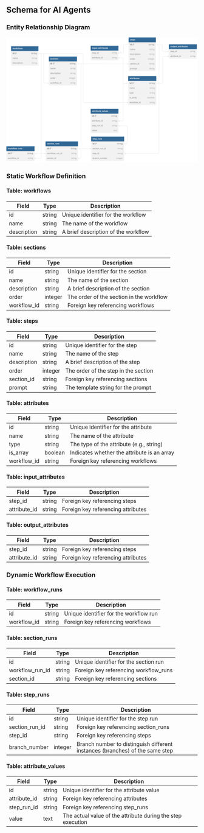
## Schema for AI Agents

### Entity Relationship Diagram

![Schema](./erd.svg)

### Static Workflow Definition

#### Table: workflows
| Field       | Type   | Description                         |
|-------------|--------|-------------------------------------|
| id          | string | Unique identifier for the workflow  |
| name        | string | The name of the workflow            |
| description | string | A brief description of the workflow |

#### Table: sections
| Field       | Type    | Description                            |
|-------------|---------|----------------------------------------|
| id          | string  | Unique identifier for the section      |
| name        | string  | The name of the section                |
| description | string  | A brief description of the section     |
| order       | integer | The order of the section in the workflow|
| workflow_id | string  | Foreign key referencing workflows      |

#### Table: steps
| Field       | Type    | Description                         |
|-------------|---------|-------------------------------------|
| id          | string  | Unique identifier for the step      |
| name        | string  | The name of the step                |
| description | string  | A brief description of the step     |
| order       | integer | The order of the step in the section|
| section_id  | string  | Foreign key referencing sections    |
| prompt      | string  | The template string for the prompt  |

#### Table: attributes
| Field       | Type    | Description                                 |
|-------------|---------|---------------------------------------------|
| id          | string  | Unique identifier for the attribute         |
| name        | string  | The name of the attribute                   |
| type        | string  | The type of the attribute (e.g., string)    |
| is_array    | boolean | Indicates whether the attribute is an array |
| workflow_id | string  | Foreign key referencing workflows           |

#### Table: input_attributes
| Field       | Type    | Description                        |
|-------------|---------|------------------------------------|
| step_id     | string  | Foreign key referencing steps      |
| attribute_id| string  | Foreign key referencing attributes |

#### Table: output_attributes
| Field       | Type    | Description                        |
|-------------|---------|------------------------------------|
| step_id     | string  | Foreign key referencing steps      |
| attribute_id| string  | Foreign key referencing attributes |

### Dynamic Workflow Execution

#### Table: workflow_runs
| Field       | Type   | Description                           |
|-------------|--------|---------------------------------------|
| id          | string | Unique identifier for the workflow run|
| workflow_id | string | Foreign key referencing workflows     |

#### Table: section_runs
| Field           | Type   | Description                            |
|-----------------|--------|----------------------------------------|
| id              | string | Unique identifier for the section run  |
| workflow_run_id | string | Foreign key referencing workflow_runs  |
| section_id      | string | Foreign key referencing sections       |

#### Table: step_runs
| Field            | Type    | Description                                                         |
|------------------|---------|---------------------------------------------------------------------|
| id               | string  | Unique identifier for the step run                                  |
| section_run_id   | string  | Foreign key referencing section_runs                                |
| step_id          | string  | Foreign key referencing steps                                       |
| branch_number    | integer | Branch number to distinguish different instances (branches) of the same step |

#### Table: attribute_values
| Field         | Type   | Description                             |
|---------------|--------|-----------------------------------------|
| id            | string | Unique identifier for the attribute value|
| attribute_id  | string | Foreign key referencing attributes      |
| step_run_id   | string | Foreign key referencing step_runs       |
| value         | text   | The actual value of the attribute during the step execution |
